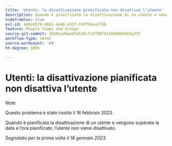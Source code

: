 ```yaml
---
title: 'Utenti: la disattivazione pianificata non disattiva l’utente'
description: Quando è pianificata la disattivazione di un utente e vengono superate la data e l’ora pianificate, l’utente non viene disattivato.
hidefromtoc: true
exl-id: 4d024570-6861-4e46-a537-f4f754aa775b
feature: People Teams and Groups
source-git-commit: 3bb0ced6eeb5e53bcfc4706f4134d40d5d68a3f5
workflow-type: tm+mt
source-wordcount: '64'
ht-degree: 100%

---
```


# Utenti: la disattivazione pianificata non disattiva l’utente

>[!NOTE]
>
>Questo problema è stato risolto il 16 febbraio 2023.

Quando è pianificata la disattivazione di un utente e vengono superate la data e l’ora pianificate, l’utente non viene disattivato.

_Segnalato per la prima volta il 18 gennaio 2023._
